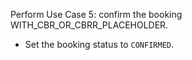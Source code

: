 Perform Use Case 5: confirm the booking WITH_CBR_OR_CBRR_PLACEHOLDER.
* Set the booking status to `CONFIRMED`.
